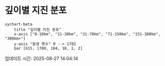 # 깊이별 지진 분포

```mermaid
xychart-beta
    title "깊이별 지진 분포"
    x-axis ["0-10km", "11-30km", "31-70km", "71-150km", "151-300km", "300km+"]
    y-axis "발생 횟수" 0 --> 1702
    bar [615, 1700, 104, 18, 1, 2]
```

업데이트 시간: 2025-08-27 14:04:14
